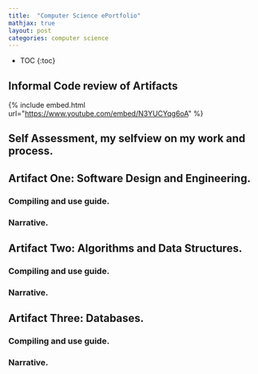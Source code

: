 ```yaml
---
title:  "Computer Science ePortfolio"
mathjax: true
layout: post
categories: computer science 
---
```


* TOC
{:toc}

## Informal Code review of Artifacts

{% include embed.html url="https://www.youtube.com/embed/N3YUCYqg6oA" %}

## Self Assessment, my selfview on my work and process.

## Artifact One: Software Design and Engineering.

### Compiling and use guide.

### Narrative.

## Artifact Two: Algorithms and Data Structures.

### Compiling and use guide.

### Narrative.

## Artifact Three: Databases.

### Compiling and use guide.

### Narrative.
